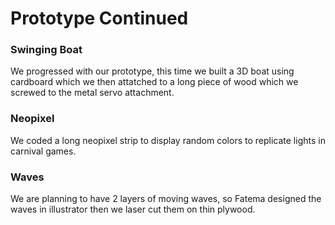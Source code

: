# Prototype Continued 

### Swinging Boat
We progressed with our prototype, this time we built a 3D boat using cardboard which we then attatched to a long piece of wood which we screwed to the metal servo attachment.


### Neopixel
We coded a long neopixel strip to display random colors to replicate lights in carnival games.


### Waves
We are planning to have 2 layers of moving waves, so Fatema designed the waves in illustrator then we laser cut them on thin plywood.
